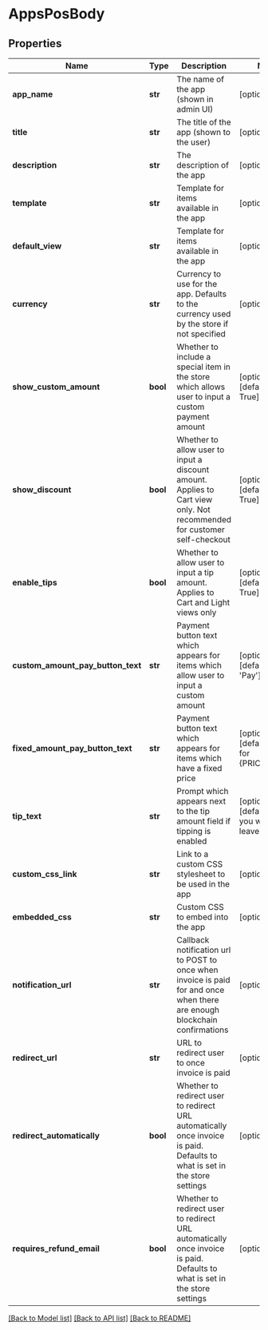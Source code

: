 # AppsPosBody

## Properties
Name | Type | Description | Notes
------------ | ------------- | ------------- | -------------
**app_name** | **str** | The name of the app (shown in admin UI) | [optional] 
**title** | **str** | The title of the app (shown to the user) | [optional] 
**description** | **str** | The description of the app | [optional] 
**template** | **str** | Template for items available in the app | [optional] 
**default_view** | **str** | Template for items available in the app | [optional] 
**currency** | **str** | Currency to use for the app. Defaults to the currency used by the store if not specified | [optional] 
**show_custom_amount** | **bool** | Whether to include a special item in the store which allows user to input a custom payment amount | [optional] [default to True]
**show_discount** | **bool** | Whether to allow user to input a discount amount. Applies to Cart view only. Not recommended for customer self-checkout | [optional] [default to True]
**enable_tips** | **bool** | Whether to allow user to input a tip amount. Applies to Cart and Light views only | [optional] [default to True]
**custom_amount_pay_button_text** | **str** | Payment button text which appears for items which allow user to input a custom amount | [optional] [default to 'Pay']
**fixed_amount_pay_button_text** | **str** | Payment button text which appears for items which have a fixed price | [optional] [default to 'Buy for {PRICE_HERE}']
**tip_text** | **str** | Prompt which appears next to the tip amount field if tipping is enabled | [optional] [default to 'Do you want to leave a tip?']
**custom_css_link** | **str** | Link to a custom CSS stylesheet to be used in the app | [optional] 
**embedded_css** | **str** | Custom CSS to embed into the app | [optional] 
**notification_url** | **str** | Callback notification url to POST to once when invoice is paid for and once when there are enough blockchain confirmations | [optional] 
**redirect_url** | **str** | URL to redirect user to once invoice is paid | [optional] 
**redirect_automatically** | **bool** | Whether to redirect user to redirect URL automatically once invoice is paid. Defaults to what is set in the store settings | [optional] 
**requires_refund_email** | **bool** | Whether to redirect user to redirect URL automatically once invoice is paid. Defaults to what is set in the store settings | [optional] 

[[Back to Model list]](../README.md#documentation-for-models) [[Back to API list]](../README.md#documentation-for-api-endpoints) [[Back to README]](../README.md)

